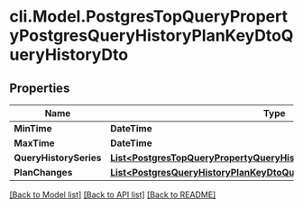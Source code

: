 # cli.Model.PostgresTopQueryPropertyPostgresQueryHistoryPlanKeyDtoQueryHistoryDto

## Properties

Name | Type | Description | Notes
------------ | ------------- | ------------- | -------------
**MinTime** | **DateTime** |  | [optional] 
**MaxTime** | **DateTime** |  | [optional] 
**QueryHistorySeries** | [**List&lt;PostgresTopQueryPropertyQueryHistorySeriesDto&gt;**](PostgresTopQueryPropertyQueryHistorySeriesDto.md) |  | [optional] 
**PlanChanges** | [**List&lt;PostgresQueryHistoryPlanKeyDtoQueryHistoryPlanChangePointDto&gt;**](PostgresQueryHistoryPlanKeyDtoQueryHistoryPlanChangePointDto.md) |  | [optional] 

[[Back to Model list]](../README.md#documentation-for-models) [[Back to API list]](../README.md#documentation-for-api-endpoints) [[Back to README]](../README.md)

